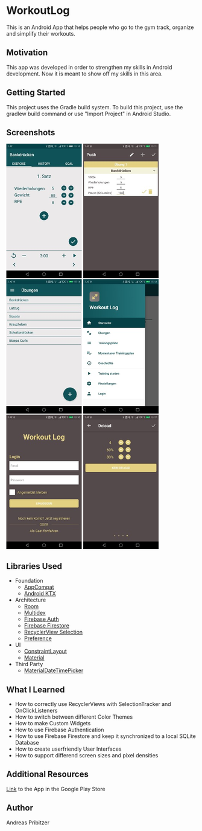 # WorkoutLog
This is an Android App that helps people who go to the gym track, organize and simplify their workouts.

## Motivation
This app was developed in order to strengthen my skills in Android development. Now it is meant to show off my skills in this area.

## Getting Started
This project uses the Gradle build system. To build this project, use the gradlew build command or use "Import Project" in Android Studio.

## Screenshots
![](images/Screenshot1.jpg)
![](images/Screenshot2.jpg)
![](images/Screenshot3.jpg)
![](images/Screenshot4.jpg)
![](images/Screenshot5.jpg)
![](images/Screenshot6.jpg)

## Libraries Used
* Foundation
  * [AppCompat](https://developer.android.com/topic/libraries/support-library/packages)
  * [Android KTX](https://developer.android.com/kotlin)
* Architecture
  * [Room](https://developer.android.com/topic/libraries/architecture/room?hl=en-419)
  * [Multidex](https://developer.android.com/studio/build/multidex)
  * [Firebase Auth](https://firebase.google.com/docs/auth/)
  * [Firebase Firestore](https://firebase.google.com/docs/firestore)
  * [RecyclerView Selection](https://developer.android.com/reference/androidx/recyclerview/selection/package-summary)
  * [Preference](https://developer.android.com/reference/android/preference/package-summary)
* UI
  * [ConstraintLayout](https://developer.android.com/reference/android/support/constraint/ConstraintLayout)
  * [Material](https://material.io/develop/android/docs/getting-started/)
* Third Party
  * [MaterialDateTimePicker](https://github.com/wdullaer/MaterialDateTimePicker)
  
## What I Learned
* How to correctly use RecyclerViews with SelectionTracker and OnClickListeners
* How to switch between different Color Themes
* How to make Custom Widgets
* How to use Firebase Authentication
* How to use Firebase Firestore and keep it synchronized to a local SQLite Database
* How to create userfriendly User Interfaces
* How to support differend screen sizes and pixel densities

## Additional Resources
[Link](https://play.google.com/store/apps/details?id=com.workoutlog.workoutlog) to the App in the Google Play Store

## Author
Andreas Pribitzer
